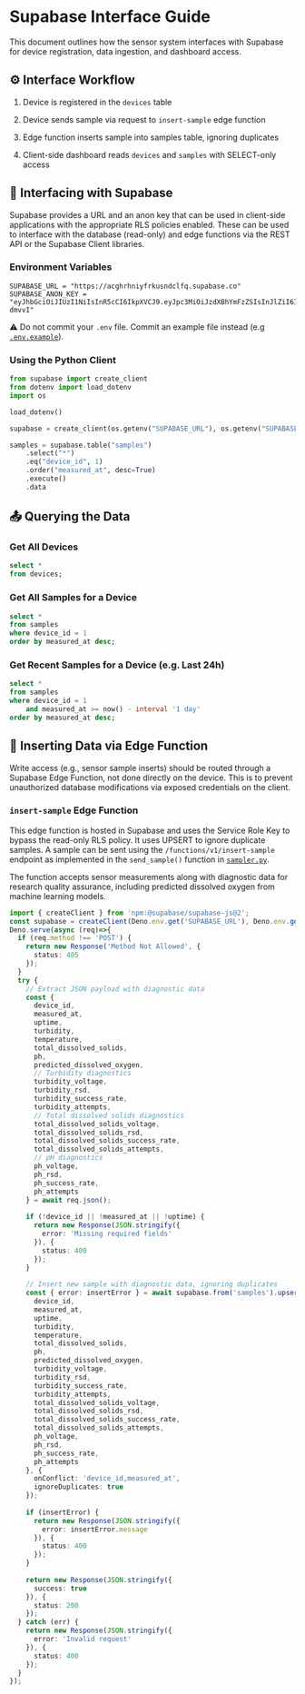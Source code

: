# Supabase Interface Guide

This document outlines how the sensor system interfaces with Supabase for device registration, data ingestion, and dashboard access.

## ⚙️ Interface Workflow

1. Device is registered in the `devices` table

2. Device sends sample via request to `insert-sample` edge function

3. Edge function inserts sample into samples table, ignoring duplicates

4. Client-side dashboard reads `devices` and `samples` with SELECT-only access

## 🔗 Interfacing with Supabase

Supabase provides a URL and an anon key that can be used in client-side applications with the appropriate RLS policies enabled. These can be used to interface with the database (read-only) and edge functions via the REST API or the Supabase Client libraries.

### Environment Variables

```env
SUPABASE_URL = "https://acghrhniyfrkusndclfq.supabase.co"
SUPABASE_ANON_KEY = "eyJhbGciOiJIUzI1NiIsInR5cCI6IkpXVCJ9.eyJpc3MiOiJzdXBhYmFzZSIsInJlZiI6ImFjZ2hyaG5peWZya3VzbmRjbGZxIiwicm9sZSI6ImFub24iLCJpYXQiOjE3NTE1NzEyODEsImV4cCI6MjA2NzE0NzI4MX0.2lg2O1sy07xZ07HfNcPJ9vRJ4PS26Mh0g5shs-dmvvI"
```

⚠️ Do not commit your `.env` file. Commit an example file instead (e.g [`.env.example`](../.env.example)).

### Using the Python Client

```python
from supabase import create_client
from dotenv import load_dotenv
import os

load_dotenv()

supabase = create_client(os.getenv("SUPABASE_URL"), os.getenv("SUPABASE_ANON_KEY"))

samples = supabase.table("samples")
    .select("*")
    .eq("device_id", 1)
    .order("measured_at", desc=True)
    .execute()
    .data
```

## 📤 Querying the Data

### Get All Devices

```sql
select *
from devices;
```

### Get All Samples for a Device

```sql
select *
from samples
where device_id = 1
order by measured_at desc;
```

### Get Recent Samples for a Device (e.g. Last 24h)

```sql
select *
from samples
where device_id = 1
    and measured_at >= now() - interval '1 day'
order by measured_at desc;
```

## 🚦 Inserting Data via Edge Function

Write access (e.g., sensor sample inserts) should be routed through a Supabase Edge Function, not done directly on the device. This is to prevent unauthorized database modifications via exposed credentials on the client.

### `insert-sample` Edge Function

This edge function is hosted in Supabase and uses the Service Role Key to bypass the read-only RLS policy. It uses UPSERT to ignore duplicate samples. A sample can be sent using the `/functions/v1/insert-sample` endpoint as implemented in the `send_sample()` function in [`sampler.py`](../sampler.py).

The function accepts sensor measurements along with diagnostic data for research quality assurance, including predicted dissolved oxygen from machine learning models.

```ts
import { createClient } from 'npm:@supabase/supabase-js@2';
const supabase = createClient(Deno.env.get('SUPABASE_URL'), Deno.env.get('SUPABASE_SERVICE_ROLE_KEY'));
Deno.serve(async (req)=>{
  if (req.method !== 'POST') {
    return new Response('Method Not Allowed', {
      status: 405
    });
  }
  try {
    // Extract JSON payload with diagnostic data
    const { 
      device_id, 
      measured_at, 
      uptime, 
      turbidity, 
      temperature, 
      total_dissolved_solids, 
      ph,
      predicted_dissolved_oxygen,
      // Turbidity diagnostics
      turbidity_voltage,
      turbidity_rsd,
      turbidity_success_rate,
      turbidity_attempts,
      // Total dissolved solids diagnostics
      total_dissolved_solids_voltage,
      total_dissolved_solids_rsd,
      total_dissolved_solids_success_rate,
      total_dissolved_solids_attempts,
      // pH diagnostics
      ph_voltage,
      ph_rsd,
      ph_success_rate,
      ph_attempts
    } = await req.json();
    
    if (!device_id || !measured_at || !uptime) {
      return new Response(JSON.stringify({
        error: 'Missing required fields'
      }), {
        status: 400
      });
    }
    
    // Insert new sample with diagnostic data, ignoring duplicates
    const { error: insertError } = await supabase.from('samples').upsert({
      device_id,
      measured_at,
      uptime,
      turbidity,
      temperature,
      total_dissolved_solids,
      ph,
      predicted_dissolved_oxygen,
      turbidity_voltage,
      turbidity_rsd,
      turbidity_success_rate,
      turbidity_attempts,
      total_dissolved_solids_voltage,
      total_dissolved_solids_rsd,
      total_dissolved_solids_success_rate,
      total_dissolved_solids_attempts,
      ph_voltage,
      ph_rsd,
      ph_success_rate,
      ph_attempts
    }, {
      onConflict: 'device_id,measured_at',
      ignoreDuplicates: true
    });
    
    if (insertError) {
      return new Response(JSON.stringify({
        error: insertError.message
      }), {
        status: 400
      });
    }
    
    return new Response(JSON.stringify({
      success: true
    }), {
      status: 200
    });
  } catch (err) {
    return new Response(JSON.stringify({
      error: 'Invalid request'
    }), {
      status: 400
    });
  }
});
```